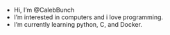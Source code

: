 - Hi, I’m @CalebBunch
- I’m interested in computers and i love programming.
- I’m currently learning python, C, and Docker.


<!---
CalebBunch/CalebBunch is a ✨ special ✨ repository because its `README.md` (this file) appears on your GitHub profile.
You can click the Preview link to take a look at your changes.
--->

